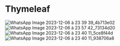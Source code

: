 # Thymeleaf
 ![WhatsApp Image 2023-12-06 à 23 39 39_4b713e02](https://github.com/roaeldhimni/Thymeleaf/assets/128164812/f7c78f8f-2648-496c-a9f8-7307417fb670)
![WhatsApp Image 2023-12-06 à 23 57 42_73134d20](https://github.com/roaeldhimni/Thymeleaf/assets/128164812/9578ed9a-6267-42af-bd5c-48bdef04f328)
![WhatsApp Image 2023-12-06 à 23 40 11_5ce8f44d](https://github.com/roaeldhimni/Thymeleaf/assets/128164812/61285084-8850-430c-8ccc-09dcfbb62cf4)
![WhatsApp Image 2023-12-06 à 23 40 11_938706a8](https://github.com/roaeldhimni/Thymeleaf/assets/128164812/a1cc2782-733c-4675-89f8-d3000c3aa196)

